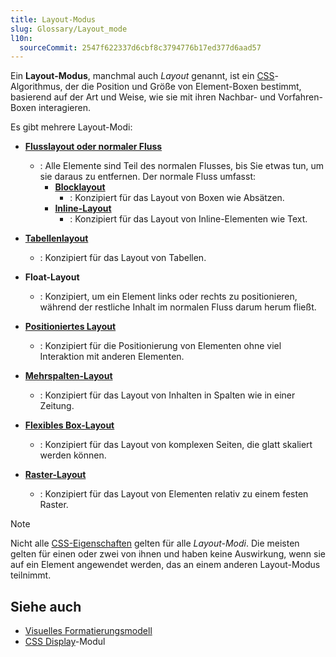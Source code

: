 ```yaml
---
title: Layout-Modus
slug: Glossary/Layout_mode
l10n:
  sourceCommit: 2547f622337d6cbf8c3794776b17ed377d6aad57
---
```


Ein **Layout-Modus**, manchmal auch _Layout_ genannt, ist ein [CSS](/de/docs/Web/CSS)-Algorithmus, der die Position und Größe von Element-Boxen bestimmt, basierend auf der Art und Weise, wie sie mit ihren Nachbar- und Vorfahren-Boxen interagieren.

Es gibt mehrere Layout-Modi:

- **[Flusslayout oder normaler Fluss](/de/docs/Web/CSS/CSS_display/Flow_layout)**
  - : Alle Elemente sind Teil des normalen Flusses, bis Sie etwas tun, um sie daraus zu entfernen. Der normale Fluss umfasst:
    - **[Blocklayout](/de/docs/Web/CSS/CSS_display/Block_and_inline_layout_in_normal_flow)**
      - : Konzipiert für das Layout von Boxen wie Absätzen.
    - **[Inline-Layout](/de/docs/Web/CSS/CSS_inline_layout)**
      - : Konzipiert für das Layout von Inline-Elementen wie Text.

- **[Tabellenlayout](/de/docs/Web/CSS/CSS_table)**
  - : Konzipiert für das Layout von Tabellen.
- **Float-Layout**
  - : Konzipiert, um ein Element links oder rechts zu positionieren, während der restliche Inhalt im normalen Fluss darum herum fließt.
- **[Positioniertes Layout](/de/docs/Web/CSS/CSS_positioned_layout)**
  - : Konzipiert für die Positionierung von Elementen ohne viel Interaktion mit anderen Elementen.
- **[Mehrspalten-Layout](/de/docs/Web/CSS/CSS_multicol_layout)**
  - : Konzipiert für das Layout von Inhalten in Spalten wie in einer Zeitung.
- **[Flexibles Box-Layout](/de/docs/Web/CSS/CSS_flexible_box_layout)**
  - : Konzipiert für das Layout von komplexen Seiten, die glatt skaliert werden können.
- **[Raster-Layout](/de/docs/Web/CSS/CSS_grid_layout)**
  - : Konzipiert für das Layout von Elementen relativ zu einem festen Raster.

> [!NOTE]
> Nicht alle [CSS-Eigenschaften](/de/docs/Web/CSS/Reference) gelten für alle _Layout-Modi_. Die meisten gelten für einen oder zwei von ihnen und haben keine Auswirkung, wenn sie auf ein Element angewendet werden, das an einem anderen Layout-Modus teilnimmt.

## Siehe auch

- [Visuelles Formatierungsmodell](/de/docs/Web/CSS/CSS_display/Visual_formatting_model)
- [CSS Display](/de/docs/Web/CSS/CSS_display)-Modul
